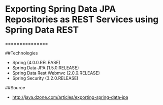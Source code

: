 # Exporting Spring Data JPA Repositories as REST Services using Spring Data REST
===============

##Technologies

  * Spring 						(4.0.0.RELEASE)
  * Spring Data JPA 			(1.5.0.RELEASE)
  * Spring Data Rest Webmvc		(2.0.0.RELEASE)
  * Spring Security 			(3.2.0.RELEASE)
  
##Source

  * http://java.dzone.com/articles/exporting-spring-data-jpa
